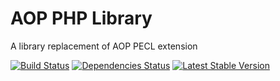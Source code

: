 # AOP PHP Library

A library replacement of AOP PECL extension

[![Build Status](https://secure.travis-ci.org/hax/aop-php-lib.png?branch=master)](https://travis-ci.org/hax/aop-php-lib)
[![Dependencies Status](https://depending.in/hax/aop-php-lib.png)](http://depending.in/hax/aop-php-lib)
[![Latest Stable Version](https://poser.pugx.org/hax/aop-php-lib/v/stable.png)](https://packagist.org/packages/hax/aop-php-lib)